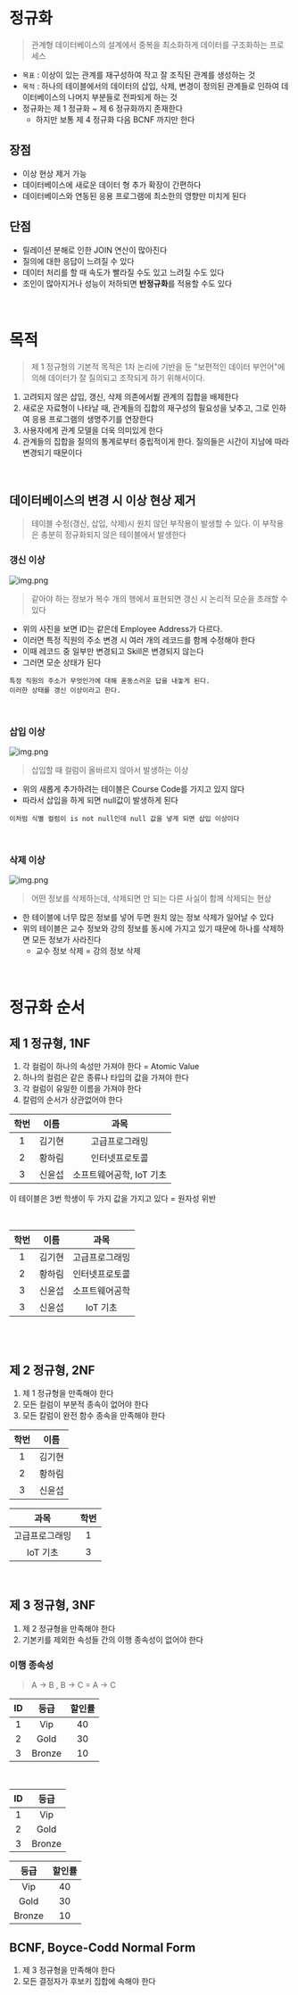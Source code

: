 # 정규화

> 관계형 데이터베이스의 설계에서 중복을 최소화하게 데이터를 구조화하는 프로세스

* `목표` : 이상이 있는 관계를 재구성하여 작고 잘 조직된 관계를 생성하는 것
* `목적` : 하나의 테이블에서의 데이터의 삽입, 삭제, 변경이 정의된 관계들로 인하여 데이터베이스의 나머지 부분들로 전파되게 하는 것
* 정규화는 제 1 정규화 ~ 제 6 정규화까지 존재한다
    * 하지만 보통 제 4 정규화 다음 BCNF 까지만 한다

## 장점

* 이상 현상 제거 가능
* 데이터베이스에 새로운 데이터 형 추가 확장이 간편하다
* 데이터베이스와 연동된 응용 프로그램에 최소한의 영향만 미치게 된다

## 단점

* 릴레이션 분해로 인한 JOIN 연산이 많아진다
* 질의에 대한 응답이 느려질 수 있다
* 데이터 처리를 할 때 속도가 빨라질 수도 있고 느려질 수도 있다
* 조인이 많아지거나 성능이 저하되면 **반정규화**를 적용할 수도 있다

<br>

# 목적

> 제 1 정규형의 기본적 목적은 1차 논리에 기반을 둔 "보편적인 데이터 부언어"에 의해
> 데이터가 잘 질의되고 조작되게 하기 위해서이다.

1. 고려되지 않은 삽입, 갱신, 삭제 의존에서붵 관계의 집합을 배제한다
2. 새로운 자료형이 나타날 때, 관계들의 집합의 재구성의 필요성을 낮추고, 그로 인하여 응용 프로그램의 생명주기를 연장한다
3. 사용자에게 관계 모델을 더욱 의미있게 한다
4. 관계들의 집합을 질의의 통계로부터 중립적이게 한다. 질의들은 시간이 지남에 따라 변경되기 때문이다

<br>

## 데이터베이스의 변경 시 이상 현상 제거

> 테이블 수정(갱신, 삽입, 삭제)시 원치 않던 부작용이 발생할 수 있다.
> 이 부작용은 충분히 정규화되지 않은 테이블에서 발생한다

### 갱신 이상

![img.png](../⚠%20z-Image%20⚠/img3/갱신이상.png)
> 같아야 하는 정보가 복수 개의 행에서 표현되면 갱신 시 논리적 모순을 초래할 수 있다

* 위의 사진을 보면 ID는 같은데 Employee Address가 다르다.
* 이러면 특정 직원의 주소 변경 시 여러 개의 레코드를 함께 수정해야 한다
* 이때 레코드 중 일부만 변경되고 Skill은 변경되지 않는다
* 그러면 모순 상태가 된다

```
특정 직원의 주소가 무엇인가에 대해 혼동스러운 답을 내놓게 된다.
이러한 상태를 갱신 이상이라고 한다.
```

<br>

### 삽입 이상

![img.png](../⚠%20z-Image%20⚠/img3/삽입이상.png)
> 삽입할 때 컬럼이 올바르지 않아서 발생하는 이상

* 위의 새롭게 추가하려는 테이블은 Course Code를 가지고 있지 않다
* 따라서 삽입을 하게 되면 null값이 발생하게 된다

```
이처럼 식별 컬럼이 is not null인데 null 값을 넣게 되면 삽입 이상이다
```

<br>

### 삭제 이상

![img.png](../⚠%20z-Image%20⚠/img3/삭제%20이상.png)
> 어떤 정보를 삭제하는데, 삭제되면 안 되는 다른 사실이 함께 삭제되는 현상

* 한 테이블에 너무 많은 정보를 넣어 두면 원치 않는 정보 삭제가 일어날 수 있다
* 위의 테이블은 교수 정보와 강의 정보를 동시에 가지고 있기 때문에 하나를 삭제하면 모든 정보가 사라진다
    * 교수 정보 삭제 = 강의 정보 삭제

<br>

# 정규화 순서

## 제 1 정규형, 1NF

1. 각 컬럼이 하나의 속성만 가져야 한다 = Atomic Value
2. 하나의 컬럼은 같은 종류나 타입의 값을 가져야 한다
3. 각 컬럼이 유일한 이름을 가져야 한다
4. 칼럼의 순서가 상관없어야 한다

| 학번  | 이름  |       과목        |
|:---:|:---:|:---------------:|
|  1  | 김기현 |     고급프로그래밍     |
|  2  | 황하림 |     인터넷프로토콜     |
|  3  | 신윤섭 | 소프트웨어공학, IoT 기초 |

이 테이블은 3번 학생이 두 가지 값을 가지고 있다 = 원자성 위반

<br>

| 학번 | 이름  | 과목 |
|:---:|:---:|:---------------:|
| 1 | 김기현 | 고급프로그래밍 |
| 2 | 황하림 | 인터넷프로토콜 |
| 3 | 신윤섭 | 소프트웨어공학 |
| 3 | 신윤섭 | IoT 기초 |

<br>
<br>

## 제 2 정규형, 2NF

1. 제 1 정규형을 만족해야 한다
2. 모든 컬럼이 부분적 종속이 없어야 한다
1. 모든 칼럼이 완전 함수 종속을 만족해야 한다

| 학번  | 이름  |
|:---:|:---:|
|  1  | 김기현 |
|  2  | 황하림 | 
|  3  | 신윤섭 | 

|   과목    | 학번  |
|:-------:|:---:|
| 고급프로그래밍 |  1  |
| IoT 기초  |  3  |

<br>

## 제 3 정규형, 3NF

1. 제 2 정규형을 만족해야 한다
2. 기본키를 제외한 속성들 간의 이행 종속성이 없어야 한다

### 이행 종속성

> A -> B , B -> C = A -> C

| ID  |   등급   | 할인률 |
|:---:|:------:|:---:|
|  1  |  Vip   | 40  |
|  2  |  Gold  | 30  |
|  3  | Bronze | 10  |

<br>

| ID  |   등급   |
|:---:|:------:|
|  1  |  Vip   |
|  2  |  Gold  | 
|  3  | Bronze | 

|   등급   | 할인률 |
|:------:|:---:|
|  Vip   | 40  |
|  Gold  | 30  |
| Bronze | 10  |

## BCNF, Boyce-Codd Normal Form

1. 제 3 정규형을 만족해야 한다
2. 모든 결정자가 후보키 집합에 속해야 한다

